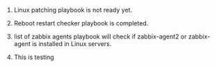 1. Linux patching playbook is not ready yet. 

2. Reboot restart checker playbook is completed. 

3. list of zabbix agents playbook will check if zabbix-agent2 or zabbix-agent is installed in Linux servers.

4. This is testing
